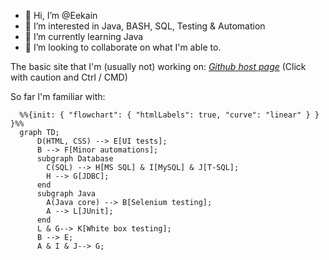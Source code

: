 - 👋 Hi, I’m @Eekain
- 👀 I’m interested in Java, BASH, SQL, Testing & Automation
- 🌱 I’m currently learning Java
- 💞️ I’m looking to collaborate on what I'm able to.


The basic site that I'm (usually not) working on:
*[Github host page](https://eekain.github.io)*
(Click with caution and Ctrl / CMD)
<!---
Eekain/Eekain is a ✨ special ✨ repository because its `README.md` (this file) appears on your GitHub profile.
You can click the Preview link to take a look at your changes. For some reason it didn't allow opening page in new page....

OOOkay, so Mermaid works nicely. Source/Docs: https://mermaid-js.github.io/mermaid/#/flowchart
--->

So far I'm familiar with:

```mermaid
  %%{init: { "flowchart": { "htmlLabels": true, "curve": "linear" } } }%%
  graph TD;
      D(HTML, CSS) --> E[UI tests];
      B --> F[Minor automations];
      subgraph Database 
        C(SQL) --> H[MS SQL] & I[MySQL] & J[T-SQL];
        H --> G[JDBC];
      end
      subgraph Java
        A(Java core) --> B[Selenium testing];
        A --> L[JUnit];
      end
      L & G--> K[White box testing];
      B --> E;
      A & I & J--> G;
```
